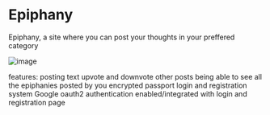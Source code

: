 # Epiphany

Epiphany, a site where you can post your thoughts in your preffered category

![image](https://user-images.githubusercontent.com/50484582/113519413-8cd96080-95a9-11eb-83d8-09d5c82f8151.png)


features:
  posting text
  upvote and downvote other posts
  being able to see all the epiphanies posted by you
  encrypted passport login and registration system
  Google oauth2 authentication enabled/integrated with login and registration page
 
